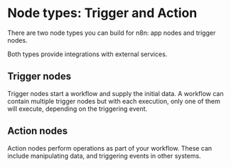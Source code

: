 # Node types: Trigger and Action

There are two node types you can build for n8n: app nodes and trigger nodes.

Both types provide integrations with external services. 

## Trigger nodes

Trigger nodes start a workflow and supply the initial data. A workflow can contain multiple trigger nodes but with each execution, only one of them will execute, depending on the triggering event.

## Action nodes

Action nodes perform operations as part of your workflow. These can include manipulating data, and triggering events in other systems.

